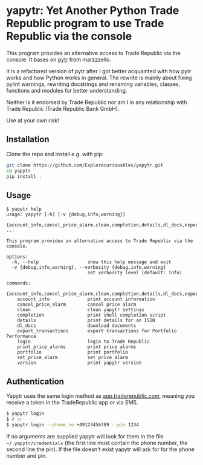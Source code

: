 # yapytr: **Y**et **A**nother **Py**thon **T**rade **R**epublic program to use Trade Republic via the console

This program provides an alternative access to Trade Republic via the console.
It bases on [pytr](https://github.com/marzzzello/pytr) from marzzzello.

It is a refactored version of pytr after I got better acquainted with how pytr works and how Python works in general. The rewrite is mainly about fixing pylint warnings, rewriting docstrings and renaming variables, classes, functions and modules for better understanding.

Neither is it endorsed by Trade Republic nor am I in any relationship with Trade Republic (Trade Republic Bank GmbH).

Use at your own risk!


## Installation

Clone the repo and install e.g. with pip:

```sh
git clone https://github.com/ExploracuriousAlex/yapytr.git
cd yapytr
pip install .
```

## Usage

```
$ yapytr help
usage: yapytr [-h] [-v {debug,info,warning}]
                   {account_info,cancel_price_alarm,clean,completion,details,dl_docs,export_transactions,login,print_price_alarms,portfolio,set_price_alarm,version} ...

This program provides an alternative access to Trade Republic via the console.

options:
  -h, --help                  show this help message and exit
  -v {debug,info,warning}, --verbosity {debug,info,warning}
                              set verbosity level (default: info)

commands:
  {account_info,cancel_price_alarm,clean,completion,details,dl_docs,export_transactions,login,print_price_alarms,portfolio,set_price_alarm,version}
    account_info              print account information
    cancel_price_alarm        cancel price alarm
    clean                     clean yapytr settings
    completion                print shell completion script
    details                   print details for an ISIN
    dl_docs                   download documents
    export_transactions       export transactions for Portfolio Performance
    login                     login to Trade Republic
    print_price_alarms        print price alarms
    portfolio                 print portfolio
    set_price_alarm           set price alarm
    version                   print yapytr version
```

## Authentication

Yapytr uses the same login method as [app.traderepublic.com](https://app.traderepublic.com/), meaning you receive a token in the TradeRepublic app or via SMS.

```sh
$ yapytr login
$ # or
$ yapytr login --phone_no +49123456789 --pin 1234
```

If no arguments are supplied yapytr will look for them in the file `~/.yapytr/credentials` (the first line must contain the phone number, the second line the pin). If the file doesn't exist yapytr will ask for for the phone number and pin.
